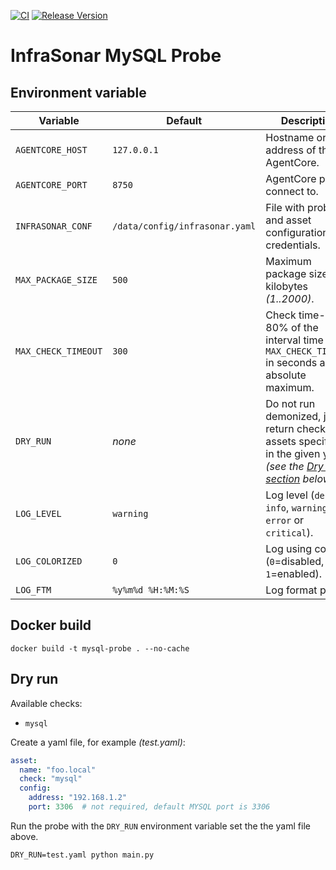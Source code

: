 [![CI](https://github.com/infrasonar/mysql-probe/workflows/CI/badge.svg)](https://github.com/infrasonar/mysql-probe/actions)
[![Release Version](https://img.shields.io/github/release/infrasonar/mysql-probe)](https://github.com/infrasonar/mysql-probe/releases)

# InfraSonar MySQL Probe

## Environment variable

Variable            | Default                        | Description
------------------- | ------------------------------ | ------------
`AGENTCORE_HOST`    | `127.0.0.1`                    | Hostname or Ip address of the AgentCore.
`AGENTCORE_PORT`    | `8750`                         | AgentCore port to connect to.
`INFRASONAR_CONF`   | `/data/config/infrasonar.yaml` | File with probe and asset configuration like credentials.
`MAX_PACKAGE_SIZE`  | `500`                          | Maximum package size in kilobytes _(1..2000)_.
`MAX_CHECK_TIMEOUT` | `300`                          | Check time-out is 80% of the interval time with `MAX_CHECK_TIMEOUT` in seconds as absolute maximum.
`DRY_RUN`           | _none_                         | Do not run demonized, just return checks and assets specified in the given yaml _(see the [Dry run section](#dry-run) below)_.
`LOG_LEVEL`         | `warning`                      | Log level (`debug`, `info`, `warning`, `error` or `critical`).
`LOG_COLORIZED`     | `0`                            | Log using colors (`0`=disabled, `1`=enabled).
`LOG_FTM`           | `%y%m%d %H:%M:%S`              | Log format prefix.

## Docker build

```
docker build -t mysql-probe . --no-cache
```

## Dry run

Available checks:
- `mysql`

Create a yaml file, for example _(test.yaml)_:

```yaml
asset:
  name: "foo.local"
  check: "mysql"
  config:
    address: "192.168.1.2"
    port: 3306  # not required, default MYSQL port is 3306
```

Run the probe with the `DRY_RUN` environment variable set the the yaml file above.

```
DRY_RUN=test.yaml python main.py
```
